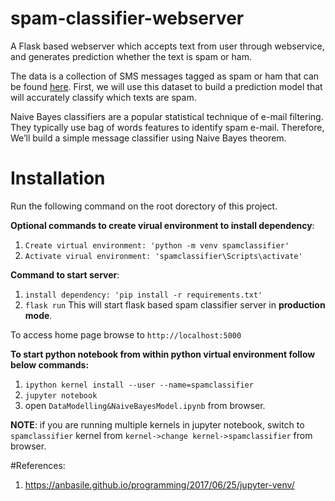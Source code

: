 # spam-classifier-webserver
A Flask based webserver which accepts text from user through webservice,
and generates prediction whether the text is spam or ham.

The data is a collection of SMS messages tagged as spam or ham that can be found [here](https://www.kaggle.com/uciml/sms-spam-collection-dataset). 
First, we will use this dataset to build a prediction model that will accurately classify which texts are spam.

Naive Bayes classifiers are a popular statistical technique of e-mail filtering. 
They typically use bag of words features to identify spam e-mail. 
Therefore, We’ll build a simple message classifier using Naive Bayes theorem.

# Installation
Run the following command on the root dorectory of this project.

**Optional commands to create virual environment to install dependency**:
1. `Create virtual environment: 'python -m venv spamclassifier'`
2. `Activate virual environment: 'spamclassifier\Scripts\activate'`

**Command to start server**:
1. `install dependency: 'pip install -r requirements.txt'`
2. `flask run`
This will start flask based spam classifier server in **production mode**.

To access home page browse to `http://localhost:5000`

**To start python notebook from within python virtual environment follow below commands:**
1. `ipython kernel install --user --name=spamclassifier`
2. `jupyter notebook`
3. open `DataModelling&NaiveBayesModel.ipynb` from browser.

**NOTE**: if you are running multiple kernels in jupyter notebook, switch to `spamclassifier` kernel from `kernel->change kernel->spamclassifier` from browser.

#References:
1. https://anbasile.github.io/programming/2017/06/25/jupyter-venv/

